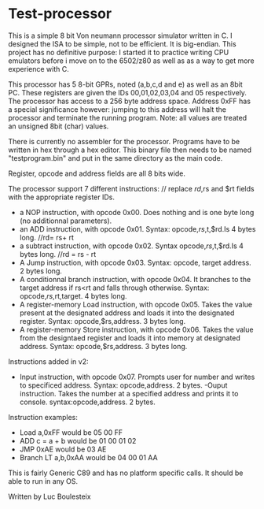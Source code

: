 # Test-processor
This is a simple 8 bit Von neumann processor simulator written in C. I designed the ISA to be simple, not to be efficient. It is big-endian.
This project has no definitive purpose: I started it to practice writing CPU emulators before i move on to the 6502/z80 as well as as a way to get more experience with C.

This processor has 5 8-bit GPRs, noted (a,b,c,d and e) as well as an 8bit PC. These registers are given the IDs 00,01,02,03,04 and 05 respectively.
The processor has access to a 256 byte address space. Address 0xFF has a special significance however: jumping to this address will halt the processor and terminate the running program.
Note: all values are treated an unsigned 8bit (char) values.

There is currently no assembler for the processor. Programs have to be written in hex through a hex editor.
This binary file then needs to be named "testprogram.bin" and put in the same directory as the main code.

Register, opcode and address fields are all 8 bits wide.

The processor support 7 different instructions:  // replace $rd,$rs and $rt fields with the appropriate register IDs.
- a NOP instruction, with opcode 0x00. Does nothing and is one byte long (no additionnal parameters).
- an ADD instruction, with opcode 0x01. Syntax: opcode,$rs,$t,$rd.Is 4 bytes long.       //rd= rs+ rt
- a subtract instruction, with opcode 0x02. Syntax opcode,$rs,$t,$rd.Is 4 bytes long.      //rd = rs - rt
- A Jump instruction, with opcode 0x03. Syntax: opcode, target address. 2 bytes long.
- A conditionnal branch instruction, with opcode 0x04. It branches to the target address if rs<rt and falls through otherwise. Syntax: opcode,$rs,$rt,target. 4 bytes long.
- A register-memory Load instruction, with opcode 0x05. Takes the value present at the designated address and loads it into the designated register. Syntax: opcode,$rs,address. 3 bytes long.
- A register-memory Store instruction, with opcode 0x06. Takes the value from the designtaed register and loads it into memory at designated address. Syntax: opcode,$rs,address. 3 bytes long.

Instructions added in v2:

- Input instruction, with opcode 0x07. Prompts user for number and writes to specificed address. Syntax: opcode,address. 2 bytes.
-Ouput instruction. Takes the number at a specified address and prints it to console. syntax:opcode,address. 2 bytes.

Instruction examples:
- Load a,0xFF would be 05 00 FF
- ADD c = a + b would be 01 00 01 02
- JMP 0xAE would be 03 AE
- Branch LT a,b,0xAA would be 04 00 01 AA

This is fairly Generic C89 and has no platform specific calls. It should be able to run in any OS. 

Written by Luc Boulesteix
